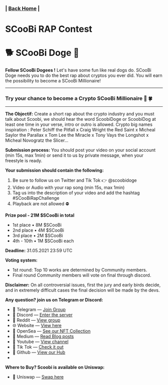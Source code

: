 ### | [Back Home](https://github.com/Scoobi-doge/Scoobi-doge.github.io) | 
# SCooBi RAP Contest 
# 🐕 SCooBi Doge  🐶


**Fellow SCooBi Dogees !**
Let's have some fun like real dogs do. SCooBi Doge needs you to do the best rap about cryptos you ever did. You will earn the possibility to become a SCooBi Millionaire!  

---
### Try your chance to become a Crypto SCooBi Millionaire 🤞 🍀
---

**The Objectif:** Create a short rap about the crypto industry and you must talk about Scoobi, we should hear the word ScoobiDoge or ScoobiDog at least one time in your verse, intro or outro is allowed. Crypto big names inspiration : Peter Schiff the Pitfall x Craig Wright the Red Saint x Micheal Saylor the Parallax x Tom Lee the Miracle x Tony Vays the Longshot x Micheal Novogratz the Slicer...

**Submission process:** You should post your video on your social account (min 15s, max 1min) or send it to us by private message, when your freestyle is ready.

**Your submission should contain the following:**
1. Be sure to follow us on Twitter and Tik Tok 👉 @scoobidoge
2. Video or Audio with your rap song (min 15s, max 1min)
3. Tag us into the description of your video and add the hashtag #SCooBiRapChallenge
4. Playback are not allowed ⛔

**Prize pool - 21M $SCooBi in total** 
- 1st place • 8M $SCooBi 
- 2nd place • 4M $SCooBi 
- 3rd place • 2M $SCooBi 
- 4th - 10th • 1M $SCooBi each 

**Deadline:** 31.05.2021 23:59 UTC

**Voting system:**
- 1st round: Top 10 works are determined by Community members.
- Final round Community members will vote on final through discord. 

**Disclaimer:** On all controversial issues, first the jury and early birds decide, and in extremely difficult cases the final decision will be made by the devs.

**Any question? join us on Telegram or Discord:**
- 📧 Telegram — [Join Group](https://t.me/scoobidoge) 
- 🏢 Discord — [Enter the server](https://discord.gg/zdnWZgPTEH)
- 🤖 Reddit — [View group](https://www.reddit.com/r/scoobidoge)
- 🌐 Website — [View here](https://scoobi.space/)
- 🐳 OpenSea — [See our NFT Collection](https://opensea.io/collection/scoobi-doge-the-chosen-one)
- 📜 Medium — [Read Blog posts](https://scoobidoge.medium.com/)
- 🎥 Youtube — [View channel](https://www.youtube.com/channel/UCEEHWC4ZHKLWQLvIWTEJUNg)
- 🤳 Tik Tok — [Check it out](https://www.tiktok.com/@scoobidoge)
- 🐼 Github — [View our Hub](https://github.com/Scoobi-doge/Scoobi-doge.github.io) 
- 
**Where to Buy? Scoobi is available on Uniswap:**
- 🦄 Uniswap — [Swap here](https://app.uniswap.org/#/swap?outputCurrency=0x06a87f6afec4a739c367bef69eefe383d27106bd) 
